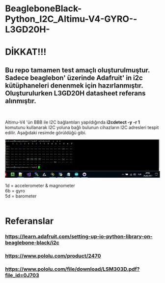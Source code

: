 # BeagleboneBlack-Python_I2C_Altimu-V4-GYRO--L3GD20H-


# DİKKAT!!!<br>
## Bu repo tamamen test amaçlı oluşturulmuştur. Sadece beaglebon' üzerinde Adafruit' in i2c kütüphaneleri denenmek için hazırlanmıştır. Oluşturulurken L3GD20H datasheet referans alınmıştır. 
<br>

Altimu-V4 'ün BBB ile I2C  bağlantıları yapıldığında **i2cdetect -y -r 1** komutunu kullanarak I2C yoluna bağlı bulunun cihazların I2C adresleri tespit edilir.
Aşağıdaki resimde görüldüğü gibi.<br>

![Screen Shot](https://github.com/zafersn/BeagleboneBlack-Python_I2C_Altimu-V4-GYRO--L3GD20H-/blob/master/img/1.png)<br>

1d = accelerometer & magnometer<br>
6b = gyro <br>
5d = barometer<br>
<br>
# Referanslar <br>

### https://learn.adafruit.com/setting-up-io-python-library-on-beaglebone-black/i2c

### https://www.pololu.com/product/2470

### https://www.pololu.com/file/download/LSM303D.pdf?file_id=0J703
